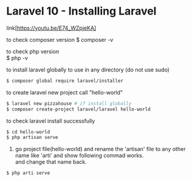 # Laravel 10 - Installing Laravel   
link[https://youtu.be/E74_WZpjeKA]

to check composer version 
$ composer -v

to check php version   
$ php -v

to install laravel globally to use in any directory (do not use sudo)
```bash
$ composer global require laravel/installer
```

to create laravel new project call "hello-world"
```bash
$ laravel new pizzahouse # if install globally
$ composer create-project laravel/laravel hello-world
```

to check laravel install successfully
```bash
$ cd hello-world
$ php artisan serve
```

1. go project file(hello-world) and rename the 'artisan' file to any other name like 'arti' and show following commad works.    
and change that name back.
```bash
$ php arti serve
```
